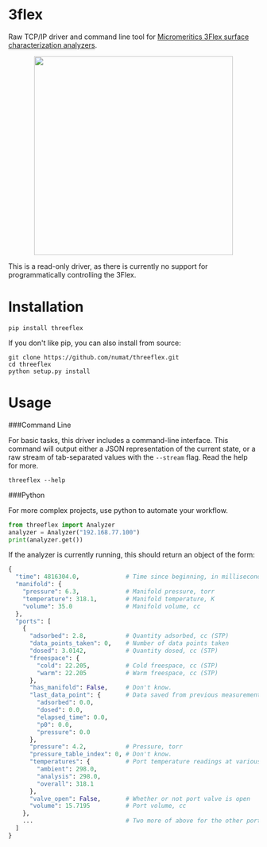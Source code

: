 3flex
=====

Raw TCP/IP driver and command line tool for [Micromeritics 3Flex surface characterization analyzers](http://www.micromeritics.com/Product-Showcase/3Flex-Surface-Characterization-Analyzer.aspx).

<p align="center">
  <img src="http://www.micromeritics.com/Repository/Images/3500_front_small.jpg" height="400" />
</p>

This is a read-only driver, as there is currently no support for
programmatically controlling the 3Flex.

Installation
============

```
pip install threeflex
```

If you don't like pip, you can also install from source:

```
git clone https://github.com/numat/threeflex.git
cd threeflex
python setup.py install
```

Usage
=====

###Command Line

For basic tasks, this driver includes a command-line interface. This command
will output either a JSON representation of the current state, or a raw stream
of tab-separated values with the `--stream` flag. Read the help for more.

```
threeflex --help
```

###Python

For more complex projects, use python to automate your workflow.

```python
from threeflex import Analyzer
analyzer = Analyzer("192.168.77.100")
print(analyzer.get())
```

If the analyzer is currently running, this should return an object of the form:

```python
{
  "time": 4816304.0,             # Time since beginning, in milliseconds
  "manifold": {
    "pressure": 6.3,             # Manifold pressure, torr  
    "temperature": 318.1,        # Manifold temperature, K
    "volume": 35.0               # Manifold volume, cc
  },
  "ports": [
    {
      "adsorbed": 2.8,           # Quantity adsorbed, cc (STP)
      "data_points_taken": 0,    # Number of data points taken
      "dosed": 3.0142,           # Quantity dosed, cc (STP)
      "freespace": {
        "cold": 22.205,          # Cold freespace, cc (STP)
        "warm": 22.205           # Warm freespace, cc (STP)
      },
      "has_manifold": False,     # Don't know.
      "last_data_point": {       # Data saved from previous measurement
        "adsorbed": 0.0,
        "dosed": 0.0,
        "elapsed_time": 0.0,
        "p0": 0.0,
        "pressure": 0.0
      },
      "pressure": 4.2,           # Pressure, torr
      "pressure_table_index": 0, # Don't know.
      "temperatures": {          # Port temperature readings at various points
        "ambient": 298.0,
        "analysis": 298.0,
        "overall": 318.1
      },
      "valve_open": False,       # Whether or not port valve is open
      "volume": 15.7195          # Port volume, cc
    },
    ...                          # Two more of above for the other ports
  ]
}
```
